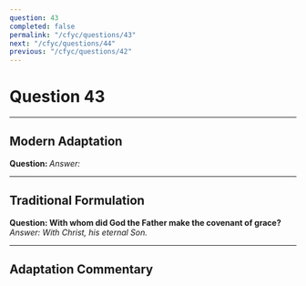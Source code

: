 ```yaml
---
question: 43
completed: false
permalink: "/cfyc/questions/43"
next: "/cfyc/questions/44"
previous: "/cfyc/questions/42"
---
```

# Question 43
---
## Modern Adaptation
<strong>
    Question:
</strong>

<em>
    Answer:
</em>

---
## Traditional Formulation
<strong>
    Question: With whom did God the Father make the covenant of grace?
</strong>

<em>
    Answer: With Christ, his eternal Son.
</em>

---
## Adaptation Commentary
